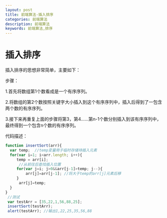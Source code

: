 ```yaml
---
layout: post
title: 前端算法-插入排序
categories: 前端算法
description: 前端算法
keywords: 前端算法,排序
---
```


# 插入排序

插入排序的思想非常简单，主要如下：

步骤：

1.首先将数组第1个数看成是一个有序序列。

2.将数组的第2个数按照关键字大小插入到这个有序序列中，插入后得到了一包含两个数的有序序列。

3.接下来再重复上面的步骤将第3，第4……第n-1个数分别插入到该有序序列中，最终得到一个包含n个数的有序序列。

代码描述：

```js
function insertSort(arr){
  var temp;  //temp变量用于临时存储待插入元素
  for(var i=1; i<arr.length; i++){
     temp = arr[i];
      //从前往后查找插入位置
     for(var j=i; j>0&&arr[j-1]>temp; j--){
         arr[j]=arr[j-1]; //将大于temp的arr[j]元素后移
     }
      arr[j]=temp;
  }
}
 //测试
 var testArr = [35,22,1,56,88,25];
 insertSort(testArr);
 alert(testArr); //输出1,22,25,35,56,88
```



